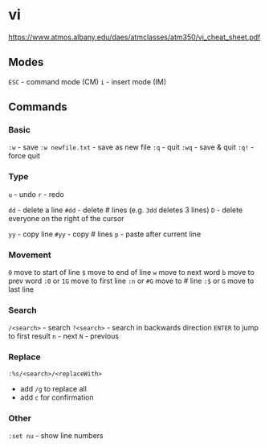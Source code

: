 # vi

https://www.atmos.albany.edu/daes/atmclasses/atm350/vi_cheat_sheet.pdf

## Modes

`ESC` - command mode (CM)
`i` - insert mode (IM)


## Commands

### Basic

`:w` - save
`:w newfile.txt` - save as new file
`:q` - quit
`:wq` - save & quit
`:q!` - force quit

### Type

`u` - undo
`r` - redo

`dd` - delete a line
`#dd` - delete # lines (e.g. `3dd` deletes 3 lines)
`D` - delete everyone on the right of the cursor

`yy` - copy line
`#yy` - copy # lines
`p` - paste after current line

### Movement

`0` move to start of line
`$` move to end of line
`w` move to next word
`b` move to prev word
`:0` or `1G` move to first line
`:n` or `#G` move to # line
`:$` or `G` move to last line

### Search

`/<search>` - search
`?<search>` - search in backwards direction
`ENTER` to jump to first result
`n` - next
`N` - previous

### Replace

`:%s/<search>/<replaceWith>`
- add `/g` to replace all
- add `c` for confirmation


### Other

`:set nu` - show line numbers
